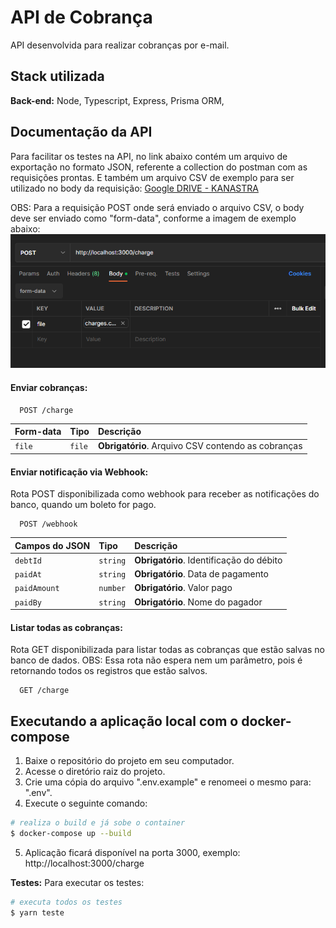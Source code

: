 # API de Cobrança

API desenvolvida para realizar cobranças por e-mail.


## Stack utilizada

**Back-end:** Node, Typescript, Express, Prisma ORM,


## Documentação da API

Para facilitar os testes na API, no link abaixo contém um arquivo de exportação no formato JSON, referente a collection do postman com as requisições prontas. E também um arquivo CSV de exemplo para ser utilizado no body da requisição:
[Google DRIVE - KANASTRA](https://drive.google.com/drive/folders/1Jd-rA715hSr-Z0dokXRxknev7xljepre?usp=sharing)

OBS: Para a requisição POST onde será enviado o arquivo CSV, o body deve ser enviado como "form-data", conforme a imagem de exemplo abaixo:
![exemplo POST /charge](assets/POSTcharge.png)


#### Enviar cobranças: 
```http
  POST /charge
```
| Form-data   | Tipo       | Descrição                                           |
| :---------- | :--------- | :-------------------------------------------------- |
| `file`      | `file`     | **Obrigatório**. Arquivo CSV contendo as cobranças  |


#### Enviar notificação via Webhook: 
Rota POST disponibilizada como webhook para receber as notificações do banco, quando um boleto for pago.
```http
  POST /webhook
```
| Campos do JSON  | Tipo     | Descrição                        |
| :----------     | :------- | :------------------------------- |
| `debtId`        | `string` | **Obrigatório**. Identificação do débito          |
| `paidAt`        | `string` | **Obrigatório**. Data de pagamento                |
| `paidAmount`    | `number` | **Obrigatório**. Valor pago                       |
| `paidBy`        | `string` | **Obrigatório**. Nome do pagador                  |


#### Listar todas as cobranças:
Rota GET disponibilizada para listar todas as cobranças que estão salvas no banco de dados.
OBS: Essa rota não espera nem um parâmetro, pois é retornando todos os registros que estão salvos.
```http
  GET /charge
```


## Executando a aplicação local com o docker-compose 

1. Baixe o repositório do projeto em seu computador.
2. Acesse o diretório raiz do projeto.
4. Crie uma cópia do arquivo ".env.example" e renomeei o mesmo para: ".env".
4. Execute o seguinte comando:
```bash
# realiza o build e já sobe o container
$ docker-compose up --build
```
5. Aplicação ficará disponível na porta 3000, exemplo: http://localhost:3000/charge


**Testes:** Para executar os testes: 
```bash
# executa todos os testes
$ yarn teste
```
